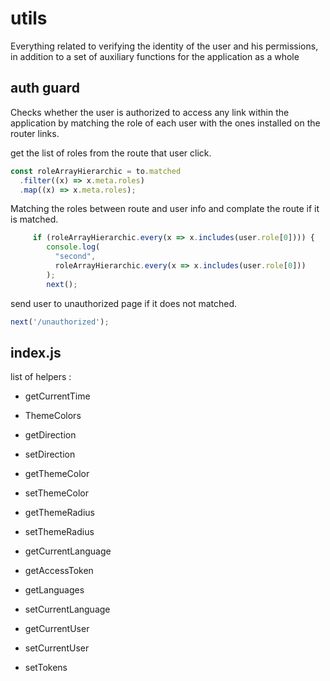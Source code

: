 # utils

Everything related to verifying the identity of the user and his permissions, in addition to a set of auxiliary functions for the application as a whole

## auth guard

Checks whether the user is authorized to access any link within the application by matching the role of each user with the ones installed on the router links.

get the list of roles from the route that user click.

```js
const roleArrayHierarchic = to.matched
  .filter((x) => x.meta.roles)
  .map((x) => x.meta.roles);
```

Matching the roles between route and user info and complate the route if it is matched.

```js
     if (roleArrayHierarchic.every(x => x.includes(user.role[0]))) {
        console.log(
          "second",
          roleArrayHierarchic.every(x => x.includes(user.role[0]))
        );
        next();
```

send user to unauthorized page if it does not matched.

```js
next('/unauthorized');
```

## index.js

list of helpers :

- getCurrentTime

- ThemeColors

- getDirection

- setDirection

- getThemeColor

- setThemeColor

- getThemeRadius

- setThemeRadius

- getCurrentLanguage

- getAccessToken

- getLanguages

- setCurrentLanguage

- getCurrentUser

- setCurrentUser

- setTokens
